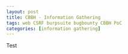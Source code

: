 ```yaml
---
layout: post
title: CBBH - Information Gathering
tags: web CSRF burpsuite bugbounty CBBH PoC
categories: [information gathering]
---
```


Test